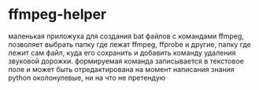 # ffmpeg-helper
маленькая приложуха для создания bat файлов с командами ffmpeg, позволяет выбрать папку где лежат ffmpeg, ffprobe и другие, папку где лежит сам файл, куда его сохранить и добавить команду удаления звуковой дорожки. формируемая команда записывается в текстовое поле и может быть отредактирована
на момент написания знания python околонулевые, ни на что не претендую
